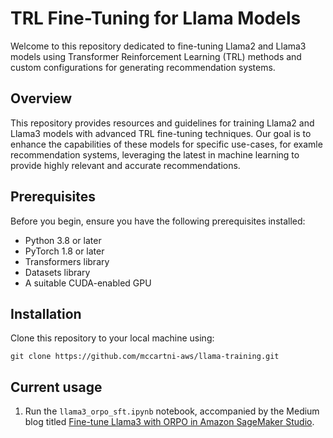 # TRL Fine-Tuning for Llama Models

Welcome to this repository dedicated to fine-tuning Llama2 and Llama3 models using Transformer Reinforcement Learning (TRL) methods and custom configurations for generating recommendation systems.

## Overview

This repository provides resources and guidelines for training Llama2 and Llama3 models with advanced TRL fine-tuning techniques. Our goal is to enhance the capabilities of these models for specific use-cases, for examle recommendation systems, leveraging the latest in machine learning to provide highly relevant and accurate recommendations.

## Prerequisites

Before you begin, ensure you have the following prerequisites installed:

- Python 3.8 or later
- PyTorch 1.8 or later
- Transformers library
- Datasets library
- A suitable CUDA-enabled GPU

## Installation

Clone this repository to your local machine using:

```
git clone https://github.com/mccartni-aws/llama-training.git
```

## Current usage

1. Run the `llama3_orpo_sft.ipynb` notebook, accompanied by the Medium blog titled [Fine-tune Llama3 with ORPO in Amazon SageMaker Studio](https://medium.com/@mccartni/fine-tune-llama3-with-orpo-in-amazon-sagemaker-studio-1b3b1f9a7bd7). 
